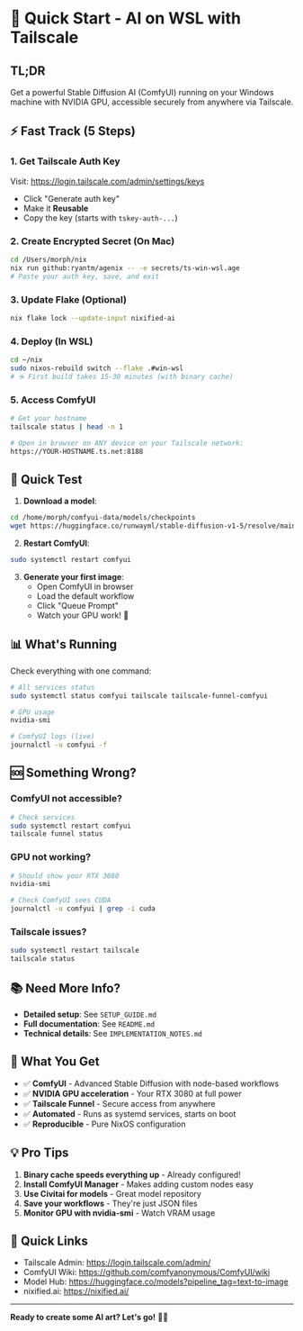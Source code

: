 # 🚀 Quick Start - AI on WSL with Tailscale

## TL;DR

Get a powerful Stable Diffusion AI (ComfyUI) running on your Windows machine with NVIDIA GPU, accessible securely from anywhere via Tailscale.

## ⚡ Fast Track (5 Steps)

### 1. Get Tailscale Auth Key
Visit: https://login.tailscale.com/admin/settings/keys
- Click "Generate auth key"
- Make it **Reusable**
- Copy the key (starts with `tskey-auth-...`)

### 2. Create Encrypted Secret (On Mac)
```bash
cd /Users/morph/nix
nix run github:ryantm/agenix -- -e secrets/ts-win-wsl.age
# Paste your auth key, save, and exit
```

### 3. Update Flake (Optional)
```bash
nix flake lock --update-input nixified-ai
```

### 4. Deploy (In WSL)
```bash
cd ~/nix
sudo nixos-rebuild switch --flake .#win-wsl
# ☕ First build takes 15-30 minutes (with binary cache)
```

### 5. Access ComfyUI
```bash
# Get your hostname
tailscale status | head -n 1

# Open in browser on ANY device on your Tailscale network:
https://YOUR-HOSTNAME.ts.net:8188
```

## 🎨 Quick Test

1. **Download a model**:
```bash
cd /home/morph/comfyui-data/models/checkpoints
wget https://huggingface.co/runwayml/stable-diffusion-v1-5/resolve/main/v1-5-pruned-emaonly.safetensors
```

2. **Restart ComfyUI**:
```bash
sudo systemctl restart comfyui
```

3. **Generate your first image**:
   - Open ComfyUI in browser
   - Load the default workflow
   - Click "Queue Prompt"
   - Watch your GPU work! 🎉

## 📊 What's Running

Check everything with one command:
```bash
# All services status
sudo systemctl status comfyui tailscale tailscale-funnel-comfyui

# GPU usage
nvidia-smi

# ComfyUI logs (live)
journalctl -u comfyui -f
```

## 🆘 Something Wrong?

### ComfyUI not accessible?
```bash
# Check services
sudo systemctl restart comfyui
tailscale funnel status
```

### GPU not working?
```bash
# Should show your RTX 3080
nvidia-smi

# Check ComfyUI sees CUDA
journalctl -u comfyui | grep -i cuda
```

### Tailscale issues?
```bash
sudo systemctl restart tailscale
tailscale status
```

## 📚 Need More Info?

- **Detailed setup**: See `SETUP_GUIDE.md`
- **Full documentation**: See `README.md`
- **Technical details**: See `IMPLEMENTATION_NOTES.md`

## 🎯 What You Get

- ✅ **ComfyUI** - Advanced Stable Diffusion with node-based workflows
- ✅ **NVIDIA GPU acceleration** - Your RTX 3080 at full power
- ✅ **Tailscale Funnel** - Secure access from anywhere
- ✅ **Automated** - Runs as systemd services, starts on boot
- ✅ **Reproducible** - Pure NixOS configuration

## 💡 Pro Tips

1. **Binary cache speeds everything up** - Already configured!
2. **Install ComfyUI Manager** - Makes adding custom nodes easy
3. **Use Civitai for models** - Great model repository
4. **Save your workflows** - They're just JSON files
5. **Monitor GPU with nvidia-smi** - Watch VRAM usage

## 🔗 Quick Links

- Tailscale Admin: https://login.tailscale.com/admin/
- ComfyUI Wiki: https://github.com/comfyanonymous/ComfyUI/wiki
- Model Hub: https://huggingface.co/models?pipeline_tag=text-to-image
- nixified.ai: https://nixified.ai/

---

**Ready to create some AI art? Let's go!** 🚀✨

